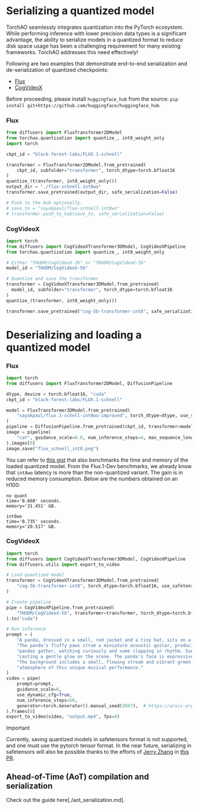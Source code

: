 # Serializing a quantized model

TorchAO seamlessly integrates quantization into the PyTorch ecosystem. While performing inference with lower precision data types is a significant advantage, the ability to serialize models in a quantized format to reduce disk space usage has been a challenging requirement for many existing frameworks. TorchAO addresses this need effectively!

Following are two examples that demonstrate end-to-end serialization and de-serialization of quantized checkpoints:

- [Flux](https://gist.github.com/sayakpaul/e1f28e86d0756d587c0b898c73822c47)
- [CogVideoX](https://gist.github.com/a-r-r-o-w/4d9732d17412888c885480c6521a9897#file-quantized_serialize_and_unserialized-py)

Before proceeding, please install `huggingface_hub` from the source: `pip install git+https://github.com/huggingface/huggingface_hub`. 

### Flux

```python
from diffusers import FluxTransformer2DModel
from torchao.quantization import quantize_, int8_weight_only
import torch

ckpt_id = "black-forest-labs/FLUX.1-schnell"

transformer = FluxTransformer2DModel.from_pretrained(
    ckpt_id, subfolder="transformer", torch_dtype=torch.bfloat16
)
quantize_(transformer, int8_weight_only())
output_dir = "./flux-schnell-int8wo"
transformer.save_pretrained(output_dir, safe_serialization=False)

# Push to the Hub optionally.
# save_to = "sayakpaul/flux-schnell-int8wo"
# transformer.push_to_hub(save_to, safe_serialization=False)
```

### CogVideoX

```python
import torch
from diffusers import CogVideoXTransformer3DModel, CogVideoXPipeline
from torchao.quantization import quantize_, int8_weight_only

# Either "THUDM/CogVideoX-2b" or "THUDM/CogVideoX-5b"
model_id = "THUDM/CogVideoX-5b"

# Quantize and save the transformer
transformer = CogVideoXTransformer3DModel.from_pretrained(
  model_id, subfolder="transformer", torch_dtype=torch.bfloat16
)
quantize_(transformer, int8_weight_only())

transformer.save_pretrained("cog-5b-transformer-int8", safe_serialization=False)
```

# Deserializing and loading a quantized model

### Flux

```python
import torch
from diffusers import FluxTransformer2DModel, DiffusionPipeline

dtype, device = torch.bfloat16, "cuda"
ckpt_id = "black-forest-labs/FLUX.1-schnell"

model = FluxTransformer2DModel.from_pretrained(
    "sayakpaul/flux.1-schell-int8wo-improved", torch_dtype=dtype, use_safetensors=False
)
pipeline = DiffusionPipeline.from_pretrained(ckpt_id, transformer=model, torch_dtype=dtype).to("cuda")
image = pipeline(
	"cat", guidance_scale=0.0, num_inference_steps=4, max_sequence_length=256
).images[0]
image.save("flux_schnell_int8.png")
```

You can refer to [this gist](https://gist.github.com/sayakpaul/1f543120a3c4d6ffebb682bbc80f9805) that also benchmarks the time and memory of the loaded quantized model. From the Flux.1-Dev benchmarks, we already know that `int8wo` latency is more than the non-quantized variant. The gain is in reduced memory consumption. Below are the numbers obtained on an H100:

```
no quant
time='0.660' seconds.
memory='31.451' GB.

int8wo
time='0.735' seconds.
memory='20.517' GB.
```

### CogVideoX

```python
import torch
from diffusers import CogVideoXTransformer3DModel, CogVideoXPipeline
from diffusers.utils import export_to_video

# Load quantized model
transformer = CogVideoXTransformer3DModel.from_pretrained(
    "cog-5b-transformer-int8", torch_dtype=torch.bfloat16, use_safetensors=False
)

# Create pipeline
pipe = CogVideoXPipeline.from_pretrained(
    "THUDM/CogVideoX-5b", transformer=transformer, torch_dtype=torch.bfloat16
).to("cuda")

# Run inference
prompt = (
    "A panda, dressed in a small, red jacket and a tiny hat, sits on a wooden stool in a serene bamboo forest. "
    "The panda's fluffy paws strum a miniature acoustic guitar, producing soft, melodic tunes. Nearby, a few other "
    "pandas gather, watching curiously and some clapping in rhythm. Sunlight filters through the tall bamboo, "
    "casting a gentle glow on the scene. The panda's face is expressive, showing concentration and joy as it plays. "
    "The background includes a small, flowing stream and vibrant green foliage, enhancing the peaceful and magical "
    "atmosphere of this unique musical performance."
)
video = pipe(
    prompt=prompt,
    guidance_scale=6,
    use_dynamic_cfg=True,
    num_inference_steps=50,
    generator=torch.Generator().manual_seed(3047),  # https://arxiv.org/abs/2109.08203
).frames[0]
export_to_video(video, "output.mp4", fps=8)
```

> [!IMPORTANT]  
> Currently, saving quantized models in safetensors format is not supported, and one must use the pytorch tensor format. In the near future, serializing in safetensors will also be possible thanks to the efforts of [Jerry Zhang](https://github.com/jerryzh168) in [this PR](https://github.com/huggingface/safetensors/pull/516).

## Ahead-of-Time (AoT) compilation and serialization

Check out the guide here[./aot_serialization.md].